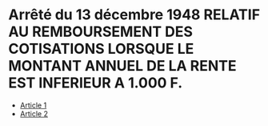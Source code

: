 # Arrêté du 13 décembre 1948 RELATIF AU REMBOURSEMENT DES COTISATIONS LORSQUE LE MONTANT ANNUEL DE LA RENTE EST INFERIEUR A 1.000 F.

- [Article 1](article-1.md)
- [Article 2](article-2.md)
